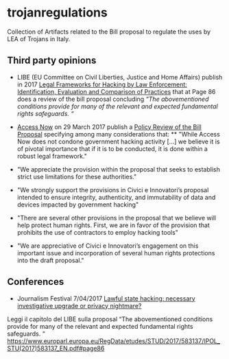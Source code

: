 # trojanregulations
Collection of Artifacts related to the Bill proposal to regulate the uses by LEA of Trojans in Italy.



## Third party opinions

* LIBE (EU Committee on Civil Liberties, Justice and Home Affairs) publish in 2017 [Legal Frameworks for Hacking by Law Enforcement: Identification, Evaluation and Comparison of Practices](https://www.europarl.europa.eu/RegData/etudes/STUD/2017/583137/IPOL_STU(2017)583137_EN.pdf#page86) that at Page 86 does a review of the bill proposal concluding *“The abovementioned conditions provide for many of the relevant and expected fundamental rights safeguards. “*

* [Access Now](https://www.accessnow.org/) on 29 March 2017 publish a [Policy Review of the Bill Proposal](https://github.com/fpietrosanti/trojanregulations/blob/master/Access-Now-Comment-on-the-Trojan-Bill-Proposal.pdf) specifying among many considerations that:
** "While Access Now does not condone government hacking activity [...] we believe it is of pivotal importance that if it is to be conducted, it is done within a robust legal framework."
* "We appreciate the provision within the proposal that seeks to establish strict use limitations for these authorities."
* "We strongly support the provisions in Civici e Innovatori’s proposal intended to ensure integrity, authenticity, and immutability of data and devices impacted by government hacking"
* "There are several other provisions in the proposal that we believe will help protect human rights. First, we are in favor of the provision that prohibits the use of contractors to employ hacking tools"
* "We are appreciative of Civici e Innovatori’s engagement on this important issue and incorporation of several human rights protections into the draft proposal."


## Conferences

* Journalism Festival 7/04/2017
[Lawful state hacking: necessary investigative upgrade or privacy nightmare?](https://www.journalismfestival.com/programme/2017/lawful-state-hacking-necessary-investigative-upgrade-or-privacy-nightmare)



Leggi il capitolo del LIBE sulla proposal “The abovementioned conditions provide for many of the relevant and expected fundamental rights safeguards. “
https://www.europarl.europa.eu/RegData/etudes/STUD/2017/583137/IPOL_STU(2017)583137_EN.pdf#page86

